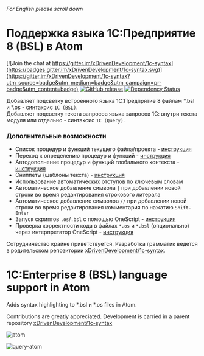 *For English please scroll down*

# Поддержка языка 1С:Предприятие 8 (BSL) в Atom

[![Join the chat at https://gitter.im/xDrivenDevelopment/1c-syntax](https://badges.gitter.im/xDrivenDevelopment/1c-syntax.svg)](https://gitter.im/xDrivenDevelopment/1c-syntax?utm_source=badge&utm_medium=badge&utm_campaign=pr-badge&utm_content=badge)
[![GitHub release](https://img.shields.io/github/release/xDrivenDevelopment/atom-language-1c-bsl.svg)](https://github.com/xDrivenDevelopment/atom-language-1c-bsl/blob/master/CHANGELOG.md)
[![Dependency Status](https://gemnasium.com/badges/github.com/xDrivenDevelopment/atom-language-1c-bsl.svg)](https://gemnasium.com/github.com/xDrivenDevelopment/atom-language-1c-bsl)


Добавляет подсветку встроенного языка 1С:Предпрятие 8 файлам \*.bsl и \*.os - синтаксис `1C (BSL)`.  
Добавляет подсветку текста запросов языка запросов 1С: внутри текста модуля или отдельно - синтаксис `1C (Query)`.

### Дополнительные возможности

* Список процедур и функций текущего файла/проекта - [инструкция](https://github.com/xDrivenDevelopment/atom-language-1c-bsl/wiki/%D0%A1%D0%BF%D0%B8%D1%81%D0%BE%D0%BA-%D0%BF%D1%80%D0%BE%D1%86%D0%B5%D0%B4%D1%83%D1%80-%D0%B8-%D1%84%D1%83%D0%BD%D0%BA%D1%86%D0%B8%D0%B9)
* Переход к определению процедур и функций - [инструкция](https://github.com/xDrivenDevelopment/atom-language-1c-bsl/wiki/%D0%9F%D0%B5%D1%80%D0%B5%D0%B9%D1%82%D0%B8-%D0%BA-%D0%BE%D0%BF%D1%80%D0%B5%D0%B4%D0%B5%D0%BB%D0%B5%D0%BD%D0%B8%D1%8E)
* Автодополнение процедур и функций глобального контекста - [инструкция](https://github.com/xDrivenDevelopment/atom-language-1c-bsl/wiki/%D0%92%D0%BA%D0%BB%D1%8E%D1%87%D0%B5%D0%BD%D0%B8%D0%B5-%D0%B0%D0%B2%D1%82%D0%BE%D0%B4%D0%BE%D0%BF%D0%BE%D0%BB%D0%BD%D0%B5%D0%BD%D0%B8%D1%8F-%D0%B2-Atom-%D0%B4%D0%BE-%D0%B2%D0%B5%D1%80%D1%81%D0%B8%D0%B8-1.7.0)
* Сниппеты (шаблоны текста) - [инструкция](https://github.com/xDrivenDevelopment/atom-language-1c-bsl/wiki/%D0%92%D0%BA%D0%BB%D1%8E%D1%87%D0%B5%D0%BD%D0%B8%D0%B5-%D0%B0%D0%B2%D1%82%D0%BE%D0%B4%D0%BE%D0%BF%D0%BE%D0%BB%D0%BD%D0%B5%D0%BD%D0%B8%D1%8F-%D0%B2-Atom-%D0%B4%D0%BE-%D0%B2%D0%B5%D1%80%D1%81%D0%B8%D0%B8-1.7.0)
* Использование автоматических отступов по ключевым словам
* Автоматическое добавление символа `|` при добавлении новой строки во время редактирования строкового литерала
* Автоматическое добавление символов `//` при добавлении новой строки во время редактирования комментария по нажатию `Shift-Enter`
* Запуск скриптов `.os`/`.bsl` с помощью OneScript - [инструкция](https://github.com/xDrivenDevelopment/atom-language-1c-bsl/wiki/%D0%97%D0%B0%D0%BF%D1%83%D1%81%D0%BA-%D1%81%D0%BA%D1%80%D0%B8%D0%BF%D1%82%D0%BE%D0%B2-.os-.bsl-%D1%81-%D0%BF%D0%BE%D0%BC%D0%BE%D1%89%D1%8C%D1%8E-OneScript)
* Проверка корректности кода в файлах `*.os` и `*.bsl` (опционально) через интерпретатор OneScript - [инструкция](https://github.com/xDrivenDevelopment/atom-language-1c-bsl/wiki/%D0%98%D1%81%D0%BF%D0%BE%D0%BB%D1%8C%D0%B7%D0%BE%D0%B2%D0%B0%D0%BD%D0%B8%D0%B5-%D0%BB%D0%B8%D0%BD%D1%82%D0%B5%D1%80%D0%B0)

Сотрудничество крайне приветствуется. Разработка грамматик ведется в родительском репозитории [xDrivenDevelopment/1c-syntax](https://github.com/xDrivenDevelopment/1c-syntax).

# 1С:Enterprise 8 (BSL) language support in Atom

Adds syntax highlighting to \*.bsl и \*.os files in Atom.

Contributions are greatly appreciated. Development is carried in a parent repository [xDrivenDevelopment/1c-syntax](https://github.com/xDrivenDevelopment/1c-syntax)

![atom](https://cloud.githubusercontent.com/assets/1132840/12221782/f4ea36b4-b7b9-11e5-9d38-694fa1a6875d.PNG)

![query-atom](https://cloud.githubusercontent.com/assets/1132840/13007619/9e726d9e-d1a2-11e5-8a91-520bfcc35797.PNG)
